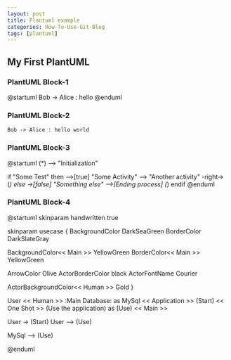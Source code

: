 ```yaml
---
layout: post
title: Plantuml example
categories: How-To-Use-Git-Blog
tags: [plantuml]
---
```


## My First PlantUML

### PlantUML Block-1
@startuml
Bob -> Alice : hello
@enduml


### PlantUML Block-2
``` plantuml!
Bob -> Alice : hello world
```


### PlantUML Block-3
@startuml
(*) --> "Initialization"

if "Some Test" then
  -->[true] "Some Activity"
  --> "Another activity"
  -right-> (*)
else
  ->[false] "Something else"
  -->[Ending process] (*)
endif
@enduml


### PlantUML Block-4

@startuml
skinparam handwritten true

skinparam usecase {
  BackgroundColor DarkSeaGreen
  BorderColor DarkSlateGray

  BackgroundColor<< Main >> YellowGreen
  BorderColor<< Main >> YellowGreen

  ArrowColor Olive
  ActorBorderColor black
  ActorFontName Courier

  ActorBackgroundColor<< Human >> Gold
}

User << Human >>
:Main Database: as MySql << Application >>
(Start) << One Shot >>
(Use the application) as (Use) << Main >>

User -> (Start)
User --> (Use)

MySql --> (Use)

@enduml
